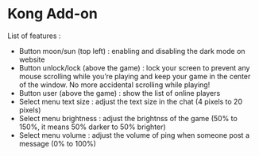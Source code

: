 # Kong Add-on
 
List of features :
- Button moon/sun (top left) : enabling and disabling the dark mode on website
- Button unlock/lock (above the game) : lock your screen to prevent any mouse scrolling while you’re playing and keep your game in the center of the window. No more accidental scrolling while playing!
- Button user (above the game) : show the list of online players
- Select menu text size : adjust the text size in the chat (4 pixels to 20 pixels)
- Select menu brightness : adjust the brightnss of the game (50% to 150%, it means 50% darker to 50% brighter)
- Select menu volume :  adjust the volume of ping when someone post a message (0% to 100%)
